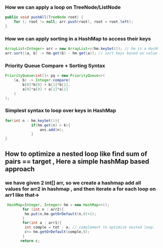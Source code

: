 ### How we can apply a loop on TreeNode/ListNode

```java
public void pushAll(TreeNode root) {
    for (; root != null; arr.push(root), root = root.left);
}
```
### How we can apply sorting in a HashMap to access their keys

```java
ArrayList<Integer> arr = new ArrayList<>(hm.keySet()); // hm is a HashMap
arr.sort((a, b) -> hm.get(b) - hm.get(a)); // sort keys based on value (descending)
```
### Priority Queue Compare + Sorting Syntax

```java
PriorityQueue<int[]> pq = new PriorityQueue<>(
    (a, b) -> Integer.compare(
        b[0]*b[0] + b[1]*b[1],
        a[0]*a[0] + a[1]*a[1]
    )
);
```
### Simplest syntax to loop over keys in HashMap
```java
for(int n : hm.keySet()){
            if(hm.get(n) > k){
                ans.add(n);
            }
}
```
## How to optimize a nested loop like find sum of pairs == target , Here a simple hashMap based approach 
###  we have given 2 int[] arr, so we create a hashmap add all values for arr2 in hashmap , and then iterate a for each loop on arr1 like that->
```java
 HashMap<Integer, Integer> hm = new HashMap<>();
        for (int n : arr2){
         hm.put(n,hm.getOrDefault(n,0)+1);
        }
        for(int a : arr1){
         int comple = tot - a; // complement to optimize nested loop.
         c+= hm.getOrDefault(comple,0);
        }
       return c;
```
